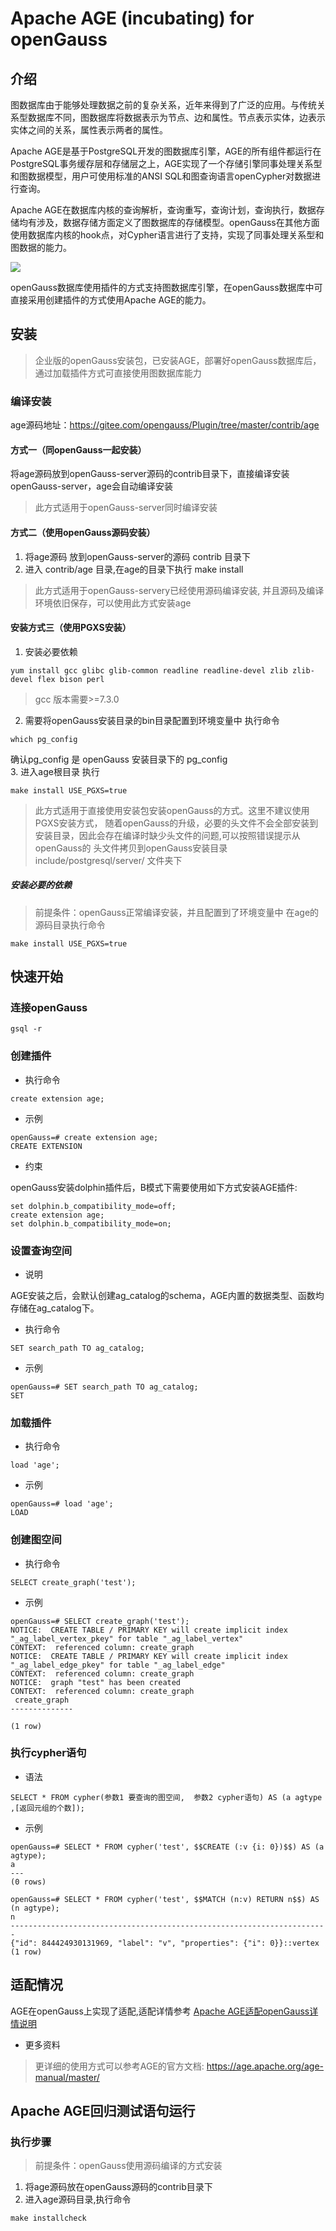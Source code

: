 # Apache AGE (incubating) for openGauss

## 介绍
图数据库由于能够处理数据之前的复杂关系，近年来得到了广泛的应用。与传统关系型数据库不同，图数据库将数据表示为节点、边和属性。节点表示实体，边表示实体之间的关系，属性表示两者的属性。

Apache AGE是基于PostgreSQL开发的图数据库引擎，AGE的所有组件都运行在PostgreSQL事务缓存层和存储层之上，AGE实现了一个存储引擎同事处理关系型和图数据模型，用户可使用标准的ANSI SQL和图查询语言openCypher对数据进行查询。

Apache AGE在数据库内核的查询解析，查询重写，查询计划，查询执行，数据存储均有涉及，数据存储方面定义了图数据库的存储模型。openGauss在其他方面使用数据库内核的hook点，对Cypher语言进行了支持，实现了同事处理关系型和图数据的能力。

<a name="zh-cn_topic_0243295241_zh-cn_topic_0243253012_fig1128133574113"></a>
<div style="display:flex;justfy-content:center;">  
    <img src="figures/doc_img_AGE-think.png" style>
</div>

openGauss数据库使用插件的方式支持图数据库引擎，在openGauss数据库中可直接采用创建插件的方式使用Apache AGE的能力。

## 安装

> 企业版的openGauss安装包，已安装AGE，部署好openGauss数据库后，通过加载插件方式可直接使用图数据库能力

### 编译安装

age源码地址：https://gitee.com/opengauss/Plugin/tree/master/contrib/age

#### 方式一（同openGauss一起安装）
将age源码放到openGauss-server源码的contrib目录下，直接编译安装openGauss-server，age会自动编译安装
> 此方式适用于openGauss-server同时编译安装

#### 方式二（使用openGauss源码安装）
1. 将age源码 放到openGauss-server的源码 contrib 目录下
2. 进入 contrib/age 目录,在age的目录下执行 make install
> 此方式适用于openGauss-servery已经使用源码编译安装, 并且源码及编译环境依旧保存，可以使用此方式安装age

#### 安装方式三（使用PGXS安装）
1. 安装必要依赖
```
yum install gcc glibc glib-common readline readline-devel zlib zlib-devel flex bison perl
```
> gcc 版本需要>=7.3.0
2. 需要将openGauss安装目录的bin目录配置到环境变量中 执行命令
```
which pg_config
```
确认pg_config 是 openGauss 安装目录下的 pg_config</br>
3. 进入age根目录 执行
```
make install USE_PGXS=true
```
> 此方式适用于直接使用安装包安装openGauss的方式。这里不建议使用PGXS安装方式， 随着openGauss的升级，必要的头文件不会全部安装到安装目录，因此会存在编译时缺少头文件的问题,可以按照错误提示从openGauss的 头文件拷贝到openGauss安装目录include/postgresql/server/ 文件夹下

##### 安装必要的依赖
> 前提条件：openGauss正常编译安装，并且配置到了环境变量中 在age的源码目录执行命令
```
make install USE_PGXS=true
```

## 快速开始

### 连接openGauss
```
gsql -r
```

### 创建插件

- 执行命令
```
create extension age;
```
- 示例
```
openGauss=# create extension age;
CREATE EXTENSION
```

- 约束

openGauss安装dolphin插件后，B模式下需要使用如下方式安装AGE插件:
```
set dolphin.b_compatibility_mode=off;
create extension age;
set dolphin.b_compatibility_mode=on;
```

### 设置查询空间
- 说明

AGE安装之后，会默认创建ag_catalog的schema，AGE内置的数据类型、函数均存储在ag_catalog下。
- 执行命令
```
SET search_path TO ag_catalog;
```
- 示例
```
openGauss=# SET search_path TO ag_catalog;
SET
```

### 加载插件
- 执行命令
```
load 'age';
```
- 示例
```
openGauss=# load 'age';
LOAD
```

### 创建图空间
- 执行命令
```
SELECT create_graph('test');
```
- 示例
```
openGauss=# SELECT create_graph('test');
NOTICE:  CREATE TABLE / PRIMARY KEY will create implicit index "_ag_label_vertex_pkey" for table "_ag_label_vertex"
CONTEXT:  referenced column: create_graph
NOTICE:  CREATE TABLE / PRIMARY KEY will create implicit index "_ag_label_edge_pkey" for table "_ag_label_edge"
CONTEXT:  referenced column: create_graph
NOTICE:  graph "test" has been created
CONTEXT:  referenced column: create_graph
 create_graph
--------------

(1 row)
```

### 执行cypher语句
- 语法
```
SELECT * FROM cypher(参数1 要查询的图空间,  参数2 cypher语句) AS (a agtype ,[返回元组的个数]);
```
- 示例
```
openGauss=# SELECT * FROM cypher('test', $$CREATE (:v {i: 0})$$) AS (a agtype);
a
---
(0 rows)

openGauss=# SELECT * FROM cypher('test', $$MATCH (n:v) RETURN n$$) AS (n agtype);
n
-----------------------------------------------------------------------
{"id": 844424930131969, "label": "v", "properties": {"i": 0}}::vertex
(1 row)
```

## 适配情况
AGE在openGauss上实现了适配,适配详情参考 [Apache AGE适配openGauss详情说明](Apache-AGE-Adaptation.md)

- 更多资料
> 更详细的使用方式可以参考AGE的官方文档: https://age.apache.org/age-manual/master/

## Apache AGE回归测试语句运行

### 执行步骤
> 前提条件：openGauss使用源码编译的方式安装
1. 将age源码放在openGauss源码的contrib目录下
2. 进入age源码目录,执行命令
```
make installcheck
```
